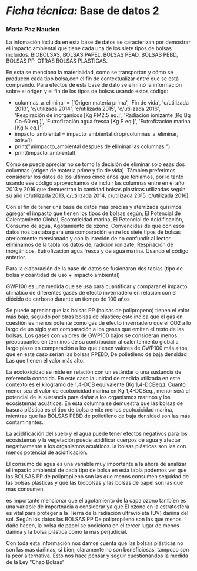 # *Ficha técnica:* Base de datos 2
### María Paz Naudon

La infomación incluida  en  esta base de datos se caracterizan por demostrar el impacto ambiental que tiene cada una de los siete tipos de bolsas incluidos. BIOBOLSAS, BOLSAS PAPEL, BOLSAS PEAD, BOLSAS PEBD, BOLSAS PP, OTRAS BOLSAS PLÁSTICAS.   

En esta se menciona la materialidad, como se transportan y cómo se producen cada tipo bolsa,con el fin de contextualizar entre que se está comprando. Para efectos de esta base de dato se eliminó la información sobre el origen y el fin de los tipos de bolsas usando estos código:

- columnas_a_eliminar = ['Origen materia prima', 'Fin de vida', 'c/utilizada 2013', 'c/utilizada 2014', 'c/utilizada 2015', 'c/utilizada 2016', 'Respiración de inorgánicos [Kg PM2.5 eq.]', 'Radiación ionizante [Kg Bq Co-60 eq.]', 'Eutrofización agua fresca [Kg P eq.]', 'Eutrofización marina [Kg N eq.]']
- impacto_ambiental = impacto_ambiental.drop(columnas_a_eliminar, axis=1)
- print("\nimpacto_ambiental después de eliminar las columnas:")
- print(impacto_ambiental)

Cómo se puede apreciar no se tomo la decisión de eliminar solo esas dos columnas (origen de materia prime y fin de vida). Támbien preferimos considerar los datos de los últimos cinco años que teniamos, por lo tanto usando ese código aprovechamos de incluir las columnas entre en el año 2013 y 2016 que demuestran la cantidad bolsas plásticas utilizadas según su año (c/utilizada 2013, c/utilizada 2014, c/utilizada 2015, c/utilizada 2016). 

Con el fin de tener una base de datos más precisa y aterrizada quisimos agregar el impacto que tienen los tipos de bolsas según; El Potencial de Calentamiento Global, Ecotoxicidad marina, El Potencial de Acidificación, Consumo de agua, Agotamiento de ozono. Convencidas de que con esos datos nos bastaba para una comparación entre los siete tipos de bolsas ateriormente mensionado y con la inteción de no confundir al lector eliminamos de la tabla los datos de; radición ionizate, Respiración de inorgánicos, Eutrofización agua fresca y de agua marina. Usando el código anterior. 

Para la elaboración de la base de datos se fusionaron dos tablas (tipo de bolsa y coantidad de uso + impacto ambiental)

GWP100 es una medida que se usa para cuantificar y comparar el impacto climático de diferentes gases de efecto invernadero en relación con el dióxido de carbono durante un tiempo de 100 años

Se puede apreciar que las bolsas PP  (bolsas de polipropeno) tienen el valor más bajo, seguido por otras bolsas de plástico; esto indica que el gas en cuestión es menos potente como gas de efecto invernadero que el CO2 a lo largo de un siglo y en comparación a los gases que emiten el resto de las bolsas. Los gases con valores de GWP100 bajos se consideran menos preocupantes en términos de su contribución al calentamiento global a largo plazo en comparación a los que tienen valores de GWP100 más altos, que en este caso serían las bolsas PPEBD, De polietileno de baja densidad Las que tienen el valor más alto.

La ecotoxicidad se mide en relación con un estándar o una sustancia de referencia conocida. En este caso la unidad de medida utilizada en este contexto es el kilogramo de 1,4-DCB equivalente (Kg 1,4-DCBeq.).
Cuanto menor sea el valor de ecotoxicidad marina en Kg 1,4-DCBeq., menor será el potencial de la sustancia para dañar a los organismos marinos y los ecosistemas acuáticos.
En esta columna se demuestra que las bolsas de basura plástica es el tipo de bolsa emite menos ecotoxicidad marina, mientras que las BOLSAS PEBD de polietileno de baja densidad son las más contaminantes. 

La acidificación del suelo y el agua puede tener efectos negativos para  los ecosistemas y la vegetación puede acidificar cuerpos de agua y afectar negativamente a los organismos acuáticos. la bolsas plásticas son las con menos potencial de acidificación. 

El consumo de agua es una variable muy importante a la ahora de analizar el impacto ambiental de cada tipo de bolsa en esta tabla podemos ver que las BOLSAS PP de polipropileno son las que menos consumen seguidad de las bolsas plásticas y que las biobolsas y las bolsas de papel son las que mas consumen. 

es importante mencionar que el agotamiento de la capa ozono tambíen es una variable de importnacia a considerar ya que El ozono en la estratosfera es vital para proteger a la Tierra de la radiación ultravioleta (UV) dañina del sol. Según los datos las BOLSAS PP  De polipropileno son las que menos daño hacen, la bolsa de papel se pociciona en el tercer lugar de menos dañina y la bolsa plástica como la mas perjudicial. 

Con toda esta información nos damos cuenta que las bolsas plásticas no son las mas dañinas, si bien, claramente no son beneficiosas, tampoco son la peor alternativa. Esto nos hace pensar y seguir cuestionandos la medida de la Ley "Chao Bolsas"